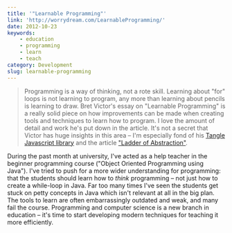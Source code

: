 ```yaml
---
title: '"Learnable Programming"'
link: 'http://worrydream.com/LearnableProgramming/'
date: 2012-10-23
keywords:
    - education
    - programming
    - learn
    - teach
category: Development
slug: learnable-programming
---
```


> Programming is a way of thinking, not a rote skill. Learning about "for" loops is not learning to
> program, any more than learning about pencils is learning to draw. Bret Victor's essay on
> "Learnable Programming" is a really solid piece on how improvements can be made when creating
> tools and techniques to learn how to program. I love the amount of detail and work he's put down
> in the article. It's not a secret that Victor has huge insights in this area – I'm especially fond
> of his [Tangle Javascript library](http://worrydream.com/Tangle/) and the article
> ["Ladder of Abstraction"](http://worrydream.com/LadderOfAbstraction/).

During the past month at university, I've acted as a help teacher in the beginner programming course
("Object Oriented Programming using Java"). I've tried to push for a more wider understanding for
programming: that the students should learn how to _think_ programming – not just how to create a
while-loop in Java. Far too many times I've seen the students get stuck on petty concepts in Java
which isn't relevant at all in the big plan. The tools to learn are often embarrassingly outdated
and weak, and many fail the course. Programming and computer science is a new branch in education –
it's time to start developing modern techniques for teaching it more efficiently.
